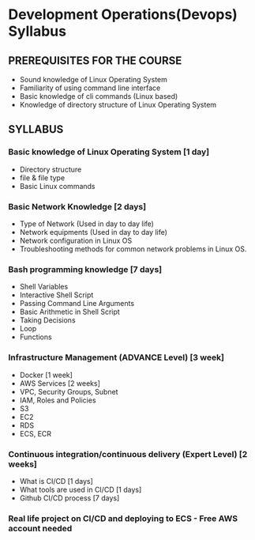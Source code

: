 # Development Operations(Devops) Syllabus

## PREREQUISITES FOR THE COURSE
- Sound knowledge of Linux Operating System
- Familiarity of using command line interface
- Basic knowledge of cli commands (Linux based)
- Knowledge of directory structure of Linux Operating System

## SYLLABUS
### Basic knowledge of Linux Operating System          [1 day]
- Directory structure
- file & file type
- Basic Linux commands

### Basic Network Knowledge                                        [2 days]
- Type of Network (Used in day to day life)
- Network equipments (Used in day to day life)
- Network configuration in Linux OS
- Troubleshooting methods for common network problems in Linux OS.

### Bash programming knowledge                                [7 days]
- Shell Variables
- Interactive Shell Script
- Passing Command Line Arguments
- Basic Arithmetic in Shell Script
- Taking Decisions
- Loop
- Functions

### Infrastructure Management (ADVANCE Level)           [3 week]
- Docker    [1 week]
- AWS Services  [2 weeks]
 - VPC, Security Groups, Subnet
 - IAM, Roles and Policies
 - S3
 - EC2
 - RDS
 - ECS, ECR
### Continuous integration/continuous delivery (Expert Level) [2 weeks]
- What is CI/CD   [1 days]
- What tools are used in CI/CD  [1 days]
- Github CI/CD process [7 days]

### Real life project on CI/CD and deploying to ECS - Free AWS account needed

